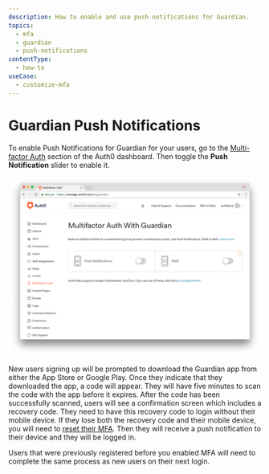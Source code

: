 ```yaml
---
description: How to enable and use push notifications for Guardian.
topics:
  - mfa
  - guardian
  - push-notifications
contentType:
  - how-to
useCase:
  - customize-mfa
---
```

# Guardian Push Notifications

To enable Push Notifications for Guardian for your users, go to the [Multi-factor Auth](${manage_url}/#/guardian) section of the Auth0 dashboard. Then toggle the **Push Notification** slider to enable it.

![](/media/articles/mfa/guardian-dashboard.png)

New users signing up will be prompted to download the Guardian app from either the App Store or Google Play. Once they indicate that they downloaded the app, a code will appear. They will have five minutes to scan the code with the app before it expires. After the code has been successfully scanned, users will see a confirmation screen which includes a recovery code. They need to have this recovery code to login without their mobile device. If they lose both the recovery code and their mobile device, you will need to [reset their MFA](#reset-an-mfa-for-a-user). Then they will receive a push notification to their device and they will be logged in.

Users that were previously registered before you enabled MFA will need to complete the same process as new users on their next login.
